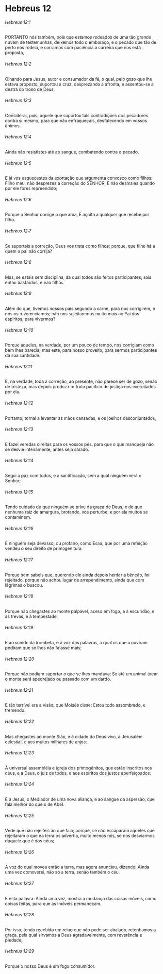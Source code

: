 # Hebreus 12

###### Hebreus 12:1

PORTANTO nós também, pois que estamos rodeados de uma tão grande nuvem de testemunhas, deixemos todo o embaraço, e o pecado que tão de perto nos rodeia, e corramos com paciência a carreira que nos está proposta,

###### Hebreus 12:2

Olhando para Jesus, autor e consumador da fé, o qual, pelo gozo que lhe estava proposto, suportou a cruz, desprezando a afronta, e assentou-se à destra do trono de Deus.

###### Hebreus 12:3

Considerai, pois, aquele que suportou tais contradições dos pecadores contra si mesmo, para que não enfraqueçais, desfalecendo em vossos ânimos.

###### Hebreus 12:4

Ainda não resististes até ao sangue, combatendo contra o pecado.

###### Hebreus 12:5

E já vos esquecestes da exortação que argumenta convosco como filhos: Filho meu, não desprezes a correção do SENHOR, E não desmaies quando por ele fores repreendido;

###### Hebreus 12:6

Porque o Senhor corrige o que ama, E açoita a qualquer que recebe por filho.

###### Hebreus 12:7

Se suportais a correção, Deus vos trata como filhos; porque, que filho há a quem o pai não corrija?

###### Hebreus 12:8

Mas, se estais sem disciplina, da qual todos são feitos participantes, sois então bastardos, e não filhos.

###### Hebreus 12:9

Além do que, tivemos nossos pais segundo a carne, para nos corrigirem, e nós os reverenciamos; não nos sujeitaremos muito mais ao Pai dos espíritos, para vivermos?

###### Hebreus 12:10

Porque aqueles, na verdade, por um pouco de tempo, nos corrigiam como bem lhes parecia; mas este, para nosso proveito, para sermos participantes da sua santidade.

###### Hebreus 12:11

E, na verdade, toda a correção, ao presente, não parece ser de gozo, senão de tristeza, mas depois produz um fruto pacífico de justiça nos exercitados por ela.

###### Hebreus 12:12

Portanto, tornai a levantar as mãos cansadas, e os joelhos desconjuntados,

###### Hebreus 12:13

E fazei veredas direitas para os vossos pés, para que o que manqueja não se desvie inteiramente, antes seja sarado.

###### Hebreus 12:14

Segui a paz com todos, e a santificação, sem a qual ninguém verá o Senhor;

###### Hebreus 12:15

Tendo cuidado de que ninguém se prive da graça de Deus, e de que nenhuma raiz de amargura, brotando, vos perturbe, e por ela muitos se contaminem.

###### Hebreus 12:16

E ninguém seja devasso, ou profano, como Esaú, que por uma refeição vendeu o seu direito de primogenitura.

###### Hebreus 12:17

Porque bem sabeis que, querendo ele ainda depois herdar a bênção, foi rejeitado, porque não achou lugar de arrependimento, ainda que com lágrimas o buscou.

###### Hebreus 12:18

Porque não chegastes ao monte palpável, aceso em fogo, e à escuridão, e às trevas, e à tempestade,

###### Hebreus 12:19

E ao sonido da trombeta, e à voz das palavras, a qual os que a ouviram pediram que se lhes não falasse mais;

###### Hebreus 12:20

Porque não podiam suportar o que se lhes mandava: Se até um animal tocar o monte será apedrejado ou passado com um dardo.

###### Hebreus 12:21

E tão terrível era a visão, que Moisés disse: Estou todo assombrado, e tremendo.

###### Hebreus 12:22

Mas chegastes ao monte Sião, e à cidade do Deus vivo, à Jerusalém celestial, e aos muitos milhares de anjos;

###### Hebreus 12:23

À universal assembléia e igreja dos primogênitos, que estão inscritos nos céus, e a Deus, o juiz de todos, e aos espíritos dos justos aperfeiçoados;

###### Hebreus 12:24

E a Jesus, o Mediador de uma nova aliança, e ao sangue da aspersão, que fala melhor do que o de Abel.

###### Hebreus 12:25

Vede que não rejeiteis ao que fala; porque, se não escaparam aqueles que rejeitaram o que na terra os advertia, muito menos nós, se nos desviarmos daquele que é dos céus;

###### Hebreus 12:26

A voz do qual moveu então a terra, mas agora anunciou, dizendo: Ainda uma vez comoverei, não só a terra, senão também o céu.

###### Hebreus 12:27

E esta palavra: Ainda uma vez, mostra a mudança das coisas móveis, como coisas feitas, para que as imóveis permaneçam.

###### Hebreus 12:28

Por isso, tendo recebido um reino que não pode ser abalado, retenhamos a graça, pela qual sirvamos a Deus agradavelmente, com reverência e piedade;

###### Hebreus 12:29

Porque o nosso Deus é um fogo consumidor.

